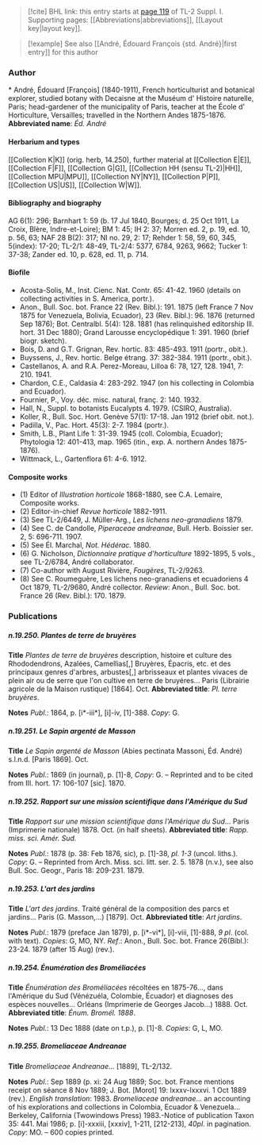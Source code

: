 > [!cite] BHL link: this entry starts at [page 119](https://www.biodiversitylibrary.org/page/33264846) of TL-2 Suppl. I.
> Supporting pages: [[Abbreviations|abbreviations]], [[Layout key|layout key]].

> [!example] See also [[André, Édouard François {std. André}|first entry]] for this author

### Author

\* André, Édouard \[François\] (1840-1911), French horticulturist and botanical explorer, studied botany with Decaisne at the Muséum d' Histoire naturelle, Paris; head-gardener of the municipality of Paris, teacher at the École d' Horticulture, Versailles; travelled in the Northern Andes 1875-1876. 
**Abbreviated name**: *Éd. André*

#### Herbarium and types

[[Collection K|K]] (orig. herb, 14.250), further material at [[Collection E|E]], [[Collection F|F]], [[Collection G|G]], [[Collection HH (sensu TL-2)|HH]], [[Collection MPU|MPU]], [[Collection NY|NY]], [[Collection P|P]], [[Collection US|US]], [[Collection W|W]].

#### Bibliography and biography

AG 6(1): 296; Barnhart 1: 59 (b. 17 Jul 1840, Bourges; d. 25 Oct 1911, La Croix, Blère, Indre-et-Loire); BM 1: 45; IH 2: 37; Morren ed. 2, p. 19, ed. 10, p. 56, 63; NAF 28 B(2): 317; NI no. 29, 2: 17; Rehder 1: 58, 59, 60, 345, 5(index): 17-20; TL-2/1: 48-49, TL-2/4: 5377, 6784, 9263, 9662; Tucker 1: 37-38; Zander ed. 10, p. 628, ed. 11, p. 714.

#### Biofile

- Acosta-Solis, M., Inst. Cienc. Nat. Contr. 65: 41-42. 1960 (details on collecting activities in S. America, portr.).
- Anon., Bull. Soc. bot. France 22 (Rev. Bibl.): 191. 1875 (left France 7 Nov 1875 for Venezuela, Bolivia, Ecuador), 23 (Rev. Bibl.): 96. 1876 (returned Sep 1876); Bot. Centralbl. 5(4): 128. 1881 (has relinquished editorship Ill. hort. 31 Dec 1880); Grand Larousse encyclopédique 1: 391. 1960 (brief biogr. sketch).
- Bois, D. and G.T. Grignan, Rev. hortic. 83: 485-493. 1911 (portr., obit.).
- Buyssens, J., Rev. hortic. Belge étrang. 37: 382-384. 1911 (portr., obit.).
- Castellanos, A. and R.A. Perez-Moreau, Lilloa 6: 78, 127, 128. 1941, 7: 210. 1941.
- Chardon, C.E., Caldasia 4: 283-292. 1947 (on his collecting in Colombia and Ecuador).
- Fournier, P., Voy. déc. misc. natural, franç. 2: 140. 1932.
- Hall, N., Suppl. to botanists Eucalypts 4. 1979. (CSIRO, Australia).
- Koller, R., Bull. Soc. Hort. Genève 57(1): 17-18. Jan 1912 (brief obit. not.).
- Padilla, V., Pac. Hort. 45(3): 2-7. 1984 (portr.).
- Smith, L.B., Plant Life 1: 31-39. 1945 (coll. Colombia, Ecuador); Phytologia 12: 401-413, map. 1965 (itin., exp. A. northern Andes 1875-1876).
- Wittmack, L., Gartenflora 61: 4-6. 1912.

#### Composite works

- (1) Editor of *Illustration horticole* 1868-1880, see C.A. Lemaire, Composite works.
- (2) Editor-in-chief *Revue horticole* 1882-1911.
- (3) See TL-2/6449, J. Müller-Arg., *Les lichens neo-granadiens* 1879.
- (4) See C. de Candolle, *Piperaceae andreanae*, Bull. Herb. Boissier ser. 2, 5: 696-711. 1907.
- (5) See Él. Marchal, *Not. Hédérac.* 1880.
- (6) G. Nicholson, *Dictionnaire pratique d'horticulture* 1892-1895, 5 vols., see TL-2/6784, André collaborator.
- (7) Co-author with August Rivière, *Fougères*, TL-2/9263.
- (8) See C. Roumeguère, Les lichens neo-granadiens et ecuadoriens 4 Oct 1879, TL-2/9680, André collector. *Review*: Anon., Bull. Soc. bot. France 26 (Rev. Bibl.): 170. 1879.

### Publications

##### n.19.250. Plantes de terre de bruyères

**Title**
*Plantes de terre de bruyères* description, histoire et culture des Rhododendrons, Azalées, Camellias\[,\] Bruyères, Épacris, etc. et des principaux genres d'arbres, arbustes\[,\] arbrisseaux et plantes vivaces de plein air ou de serre que l'on cultive en terre de bruyéres... Paris (Librairie agricole de la Maison rustique) \[1864\]. Oct.
**Abbreviated title**: *Pl. terre bruyères*.

**Notes**
*Publ*.: 1864, p. \[i\*-iii\*\], \[i\]-iv, \[1\]-388. *Copy*: G.

##### n.19.251. Le Sapin argenté de Masson

**Title**
*Le Sapin argenté de Masson* (Abies pectinata Massoni, Éd. André) s.l.n.d. \[Paris 1869\]. Oct.

**Notes**
*Publ*.: 1869 (in journal), p. \[1\]-8, *Copy*: G. – Reprinted and to be cited from III. hort. 17: 106-107 \[sic\]. 1870.

##### n.19.252. Rapport sur une mission scientifique dans l'Amérique du Sud

**Title**
*Rapport sur une mission scientifique dans l'Amérique du Sud*... Paris (Imprimerie nationale) 1878. Oct. (in half sheets).
**Abbreviated title**: *Rapp. miss. sci. Amér. Sud.*

**Notes**
*Publ*.: 1878 (p. 38: Feb 1876, sic), p. \[1\]-38, *pl. 1-3* (uncol. liths.). *Copy*: G. – Reprinted from Arch. Miss. sci. litt. ser. 2. 5. 1878 (n.v.), see also Bull. Soc. Geogr., Paris 18: 209-231. 1879.

##### n.19.253. L'art des jardins

**Title**
*L'art des jardins*. Traité général de la composition des parcs et jardins... Paris (G. Masson,...) \[1879\]. Oct.
**Abbreviated title**: *Art jardins*.

**Notes**
*Publ*.: 1879 (preface Jan 1879), p. \[i\*-vi\*\], \[i\]-viii, \[1\]-888, *9 pl*. (col. with text). *Copies*: G, MO, NY.
*Ref*.: Anon., Bull. Soc. bot. France 26(Bibl.): 23-24. 1879 (after 15 Aug) (rev.).

##### n.19.254. Énumération des Broméliacées

**Title**
*Énumération des Broméliacées* récoltées en 1875-76..., dans l'Amérique du Sud (Vénézuéla, Colombie, Écuador) et diagnoses des espèces nouvelles... Orléans (Imprimerie de Georges Jacob...) 1888. Oct.
**Abbreviated title**: *Énum. Bromél. 1888*.

**Notes**
*Publ*.: 13 Dec 1888 (date on t.p.), p. \[1\]-8. *Copies*: G, L, MO.

##### n.19.255. Bromeliaceae Andreanae

**Title**
*Bromeliaceae Andreanae*... \[1889\], TL-2/132.

**Notes**
*Publ*.: Sep 1889 (p. xi: 24 Aug 1889; Soc. bot. France mentions receipt on séance 8 Nov 1889; J. Bot. \[Morot\] 19: lxxxv-lxxxvi. 1 Oct 1889 (rev.).
*English translation*: 1983. *Bromeliaceae andreanae*... an accounting of his explorations and collections in Colombia, Ecuador & Venezuela... Berkeley, California (Twowindows Press) 1983.-Notice of publication Taxon 35: 441. Mai 1986; p. \[i\]-xxxiii, \[xxxiv\], 1-211, \[212-213\], *40pl*. in pagination. *Copy*: MO. – 600 copies printed.

